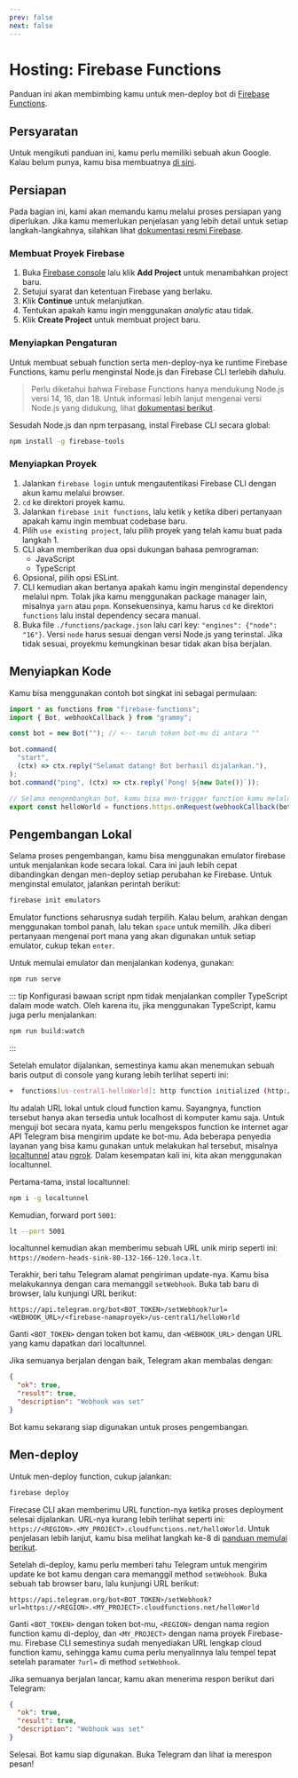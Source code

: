 ```yaml
---
prev: false
next: false
---
```


# Hosting: Firebase Functions

Panduan ini akan membimbing kamu untuk men-deploy bot di
[Firebase Functions](https://firebase.google.com/docs/functions).

## Persyaratan

Untuk mengikuti panduan ini, kamu perlu memiliki sebuah akun Google. Kalau belum
punya, kamu bisa membuatnya [di sini](https://accounts.google.com/signup).

## Persiapan

Pada bagian ini, kami akan memandu kamu melalui proses persiapan yang
diperlukan. Jika kamu memerlukan penjelasan yang lebih detail untuk setiap
langkah-langkahnya, silahkan lihat
[dokumentasi resmi Firebase](https://firebase.google.com/docs/functions/get-started).

### Membuat Proyek Firebase

1. Buka [Firebase console](https://console.firebase.google.com/) lalu klik **Add
   Project** untuk menambahkan project baru.
2. Setujui syarat dan ketentuan Firebase yang berlaku.
3. Klik **Continue** untuk melanjutkan.
4. Tentukan apakah kamu ingin menggunakan _analytic_ atau tidak.
5. Klik **Create Project** untuk membuat project baru.

### Menyiapkan Pengaturan

Untuk membuat sebuah function serta men-deploy-nya ke runtime Firebase
Functions, kamu perlu menginstal Node.js dan Firebase CLI terlebih dahulu.

> Perlu diketahui bahwa Firebase Functions hanya mendukung Node.js versi 14, 16,
> dan 18. Untuk informasi lebih lanjut mengenai versi Node.js yang didukung,
> lihat
> [dokumentasi berikut](https://firebase.google.com/docs/functions/manage-functions#set_nodejs_version).

Sesudah Node.js dan npm terpasang, instal Firebase CLI secara global:

```sh
npm install -g firebase-tools
```

### Menyiapkan Proyek

1. Jalankan `firebase login` untuk mengautentikasi Firebase CLI dengan akun kamu
   melalui browser.
2. `cd` ke direktori proyek kamu.
3. Jalankan `firebase init functions`, lalu ketik `y` ketika diberi pertanyaan
   apakah kamu ingin membuat codebase baru.
4. Pilih `use existing project`, lalu pilih proyek yang telah kamu buat pada
   langkah 1.
5. CLI akan memberikan dua opsi dukungan bahasa pemrograman:
   - JavaScript
   - TypeScript
6. Opsional, pilih opsi ESLint.
7. CLI kemudian akan bertanya apakah kamu ingin menginstal dependency melalui
   npm. Tolak jika kamu menggunakan package manager lain, misalnya `yarn` atau
   `pnpm`. Konsekuensinya, kamu harus `cd` ke direktori `functions` lalu instal
   dependency secara manual.
8. Buka file `./functions/package.json` lalu cari key:
   `"engines": {"node": "16"}`. Versi `node` harus sesuai dengan versi Node.js
   yang terinstal. Jika tidak sesuai, proyekmu kemungkinan besar tidak akan bisa
   berjalan.

## Menyiapkan Kode

Kamu bisa menggunakan contoh bot singkat ini sebagai permulaan:

```ts
import * as functions from "firebase-functions";
import { Bot, webhookCallback } from "grammy";

const bot = new Bot(""); // <-- taruh token bot-mu di antara ""

bot.command(
  "start",
  (ctx) => ctx.reply("Selamat datang! Bot berhasil dijalankan."),
);
bot.command("ping", (ctx) => ctx.reply(`Pong! ${new Date()}`));

// Selama mengembangkan bot, kamu bisa men-trigger function kamu melalui https://localhost/<firebase-namaproyek>/us-central1/helloWorld
export const helloWorld = functions.https.onRequest(webhookCallback(bot));
```

## Pengembangan Lokal

Selama proses pengembangan, kamu bisa menggunakan emulator firebase untuk
menjalankan kode secara lokal. Cara ini jauh lebih cepat dibandingkan dengan
men-deploy setiap perubahan ke Firebase. Untuk menginstal emulator, jalankan
perintah berikut:

```sh
firebase init emulators
```

Emulator functions seharusnya sudah terpilih. Kalau belum, arahkan dengan
menggunakan tombol panah, lalu tekan `space` untuk memilih. Jika diberi
pertanyaan mengenai port mana yang akan digunakan untuk setiap emulator, cukup
tekan `enter`.

Untuk memulai emulator dan menjalankan kodenya, gunakan:

```sh
npm run serve
```

::: tip Konfigurasi bawaan script npm tidak menjalankan compiler TypeScript
dalam mode watch. Oleh karena itu, jika menggunakan TypeScript, kamu juga perlu
menjalankan:

```sh
npm run build:watch
```

:::

Setelah emulator dijalankan, semestinya kamu akan menemukan sebuah baris output
di console yang kurang lebih terlihat seperti ini:

```sh
+  functions[us-central1-helloWorld]: http function initialized (http://127.0.0.1:5001/<firebase-namaproyek>/us-central1/helloWorld).
```

Itu adalah URL lokal untuk cloud function kamu. Sayangnya, function tersebut
hanya akan tersedia untuk localhost di komputer kamu saja. Untuk menguji bot
secara nyata, kamu perlu mengekspos function ke internet agar API Telegram bisa
mengirim update ke bot-mu. Ada beberapa penyedia layanan yang bisa kamu gunakan
untuk melakukan hal tersebut, misalnya [localtunnel](https://localtunnel.me)
atau [ngrok](https://ngrok.com). Dalam kesempatan kali ini, kita akan
menggunakan localtunnel.

Pertama-tama, instal localtunnel:

```sh
npm i -g localtunnel
```

Kemudian, forward port `5001`:

```sh
lt --port 5001
```

localtunnel kemudian akan memberimu sebuah URL unik mirip seperti ini:
`https://modern-heads-sink-80-132-166-120.loca.lt`.

Terakhir, beri tahu Telegram alamat pengiriman update-nya. Kamu bisa
melakukannya dengan cara memanggil `setWebhook`. Buka tab baru di browser, lalu
kunjungi URL berikut:

```text
https://api.telegram.org/bot<BOT_TOKEN>/setWebhook?url=<WEBHOOK_URL>/<firebase-namaproyek>/us-central1/helloWorld
```

Ganti `<BOT_TOKEN>` dengan token bot kamu, dan `<WEBHOOK_URL>` dengan URL yang
kamu dapatkan dari localtunnel.

Jika semuanya berjalan dengan baik, Telegram akan membalas dengan:

```json
{
  "ok": true,
  "result": true,
  "description": "Webhook was set"
}
```

Bot kamu sekarang siap digunakan untuk proses pengembangan.

## Men-deploy

Untuk men-deploy function, cukup jalankan:

```sh
firebase deploy
```

Firecase CLI akan memberimu URL function-nya ketika proses deployment selesai
dijalankan. URL-nya kurang lebih terlihat seperti ini:
`https://<REGION>.<MY_PROJECT>.cloudfunctions.net/helloWorld`. Untuk penjelasan
lebih lanjut, kamu bisa melihat langkah ke-8 di
[panduan memulai berikut](https://firebase.google.com/docs/functions/get-started#deploy-functions-to-a-production-environment).

Setelah di-deploy, kamu perlu memberi tahu Telegram untuk mengirim update ke bot
kamu dengan cara memanggil method `setWebhook`. Buka sebuah tab browser baru,
lalu kunjungi URL berikut:

```text
https://api.telegram.org/bot<BOT_TOKEN>/setWebhook?url=https://<REGION>.<MY_PROJECT>.cloudfunctions.net/helloWorld
```

Ganti `<BOT_TOKEN>` dengan token bot-mu, `<REGION>` dengan nama region function
kamu di-deploy, dan `<MY_PROJECT>` dengan nama proyek Firebase-mu. Firebase CLI
semestinya sudah menyediakan URL lengkap cloud function kamu, sehingga kamu cuma
perlu menyalinnya lalu tempel tepat setelah paramater `?url=` di method
`setWebhook`.

Jika semuanya berjalan lancar, kamu akan menerima respon berikut dari Telegram:

```json
{
  "ok": true,
  "result": true,
  "description": "Webhook was set"
}
```

Selesai. Bot kamu siap digunakan. Buka Telegram dan lihat ia merespon pesan!
